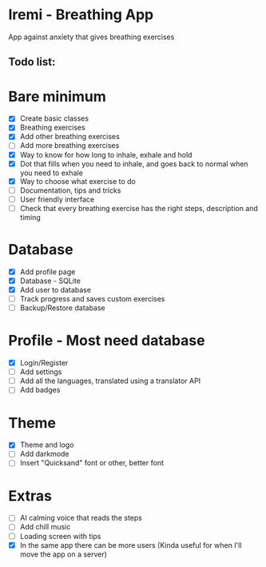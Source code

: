 # Iremi - Breathing App

App against anxiety that gives breathing exercises

## Todo list:

# Bare minimum

- [x] Create basic classes
- [x] Breathing exercises
- [x] Add other breathing exercises
- [ ] Add more breathing exercises
- [x] Way to know for how long to inhale, exhale and hold
- [x] Dot that fills when you need to inhale, and goes back to normal when you need to exhale
- [x] Way to choose what exercise to do
- [ ] Documentation, tips and tricks
- [ ] User friendly interface
- [ ] Check that every breathing exercise has the right steps, description and timing

# Database

- [x] Add profile page
- [x] Database - SQLite
- [x] Add user to database
- [ ] Track progress and saves custom exercises
- [ ] Backup/Restore database

# Profile - Most need database

- [x] Login/Register
- [ ] Add settings
- [ ] Add all the languages, translated using a translator API
- [ ] Add badges

# Theme

- [x] Theme and logo
- [ ] Add darkmode
- [ ] Insert "Quicksand" font or other, better font

# Extras

- [ ] AI calming voice that reads the steps
- [ ] Add chill music
- [ ] Loading screen with tips
- [x] In the same app there can be more users (Kinda useful for when I'll move the app on a server)
